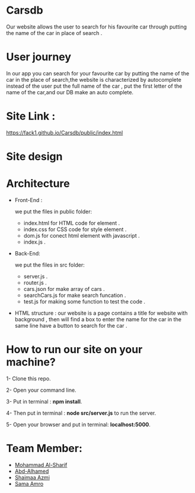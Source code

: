 # Carsdb
Our website allows the  user to search  for his favourite car through putting the name of the car in place of search  .
# User journey 
In our app you can  search for your favourite car by putting the name of the car in the place of search,the website is characterized by autocomplete instead of the user put the full name of the car , put the first letter of the name of the car,and our DB make an auto complete.
# Site Link : 
https://fack1.github.io/Carsdb/public/index.html 
# Site design 

# Architecture 
- Front-End :

  we put the files in public folder:
  - index.html for HTML code for element .
  - index.css for CSS code for style element .
  - dom.js for conect html element with javascript .
  - index.js .
  
- Back-End:

  we put the files in src folder:
  - server.js .
  - router.js .
  - cars.json  for make  array of cars .
  - searchCars.js for make  search funcation .
  - test.js for making some function to test the code .


- HTML structure :
our website is a  page contains a title for website with background , then will find a box to enter the name for the car in the same line have a button to search for the car .

 # How to run our site on your machine?

1- Clone this repo.

2- Open your command line.

3- Put in terminal : **npm install**.

4- Then put in terminal : **node src/server.js** to run the server. 

5- Open your browser and put in terminal: **localhost:5000**.


# Team Member:
- [Mohammad Al-Sharif](https://github.com/mhmdtshref)
- [Abd-Alhamed ](https://github.com/abozanona)
- [Shaimaa Azmi](https://github.com/shaima96)
- [Sama Amro](https://github.com/samaamro20)



